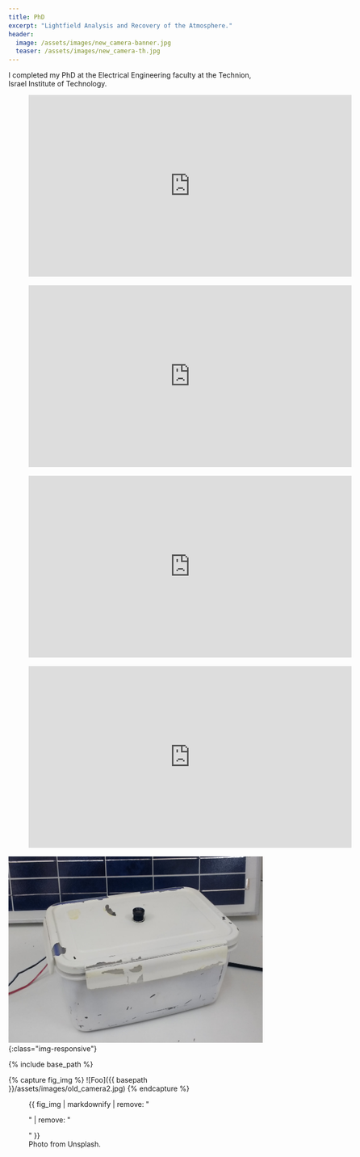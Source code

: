 ```yaml
---
title: PhD
excerpt: "Lightfield Analysis and Recovery of the Atmosphere."
header:
  image: /assets/images/new_camera-banner.jpg
  teaser: /assets/images/new_camera-th.jpg
---
```


I completed my PhD at the Electrical Engineering faculty at the Technion, Israel Institute of Technology.

<figure>
<iframe width="640" height="360" src="https://www.youtube-nocookie.com/embed/1oQfLFGicj8?controls=0&amp;showinfo=0" frameborder="0" allowfullscreen></iframe>
</figure>

<figure>
<iframe width="640" height="360" src="https://www.youtube-nocookie.com/embed/tedVSPvVl-Q?controls=0&amp;showinfo=0" frameborder="0" allowfullscreen></iframe>
</figure>

<figure>
<iframe width="640" height="360" src="https://www.youtube-nocookie.com/embed/q69q2EofDjU?controls=0&amp;showinfo=0" frameborder="0" allowfullscreen></iframe>
</figure>

<figure>
<iframe width="640" height="360" src="https://www.youtube-nocookie.com/embed/xdtgb8tfUf0?controls=0&amp;showinfo=0" frameborder="0" allowfullscreen></iframe>
</figure>

![image-title-here](/assets/images/old_camera2.jpg){:class="img-responsive"}

{% include base_path %}

{% capture fig_img %}
![Foo]({{ basepath }}/assets/images/old_camera2.jpg)
{% endcapture %}

<figure>
  {{ fig_img | markdownify | remove: "<p>" | remove: "</p>" }}
  <figcaption>Photo from Unsplash.</figcaption>
</figure>

